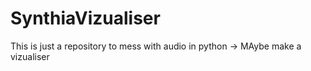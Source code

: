 # SynthiaVizualiser
This is just a repository to mess with audio in python -> MAybe make a vizualiser 
